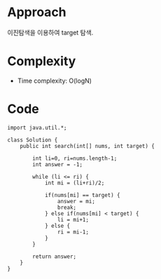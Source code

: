 [//]: # (# Intuition)
<!-- Describe your first thoughts on how to solve this problem. -->

# Approach
<!-- Describe your approach to solving the problem. -->
이진탐색을 이용하여 target 탐색.

# Complexity
- Time complexity: O(logN)
<!-- Add your time complexity here, e.g. $$O(n)$$ -->

[//]: # (- Space complexity:)
<!-- Add your space complexity here, e.g. $$O(n)$$ -->

# Code
```
import java.util.*;

class Solution {
    public int search(int[] nums, int target) {
        
        int li=0, ri=nums.length-1;
        int answer = -1;
        
        while (li <= ri) {
            int mi = (li+ri)/2;

            if(nums[mi] == target) {
                answer = mi;
                break;
            } else if(nums[mi] < target) {
                li = mi+1;
            } else {
                ri = mi-1;
            }
        }

        return answer;
    }
}
```